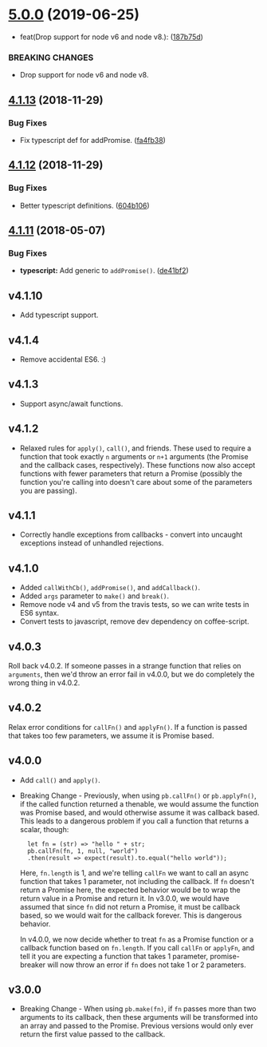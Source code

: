# [5.0.0](https://github.com/jwalton/node-promise-breaker/compare/v4.1.13...v5.0.0) (2019-06-25)


* feat(Drop support for node v6 and node v8.): ([187b75d](https://github.com/jwalton/node-promise-breaker/commit/187b75d))


### BREAKING CHANGES

* Drop support for node v6 and node v8.

## [4.1.13](https://github.com/jwalton/node-promise-breaker/compare/v4.1.12...v4.1.13) (2018-11-29)


### Bug Fixes

* Fix typescript def for addPromise. ([fa4fb38](https://github.com/jwalton/node-promise-breaker/commit/fa4fb38))

## [4.1.12](https://github.com/jwalton/node-promise-breaker/compare/v4.1.11...v4.1.12) (2018-11-29)


### Bug Fixes

* Better typescript definitions. ([604b106](https://github.com/jwalton/node-promise-breaker/commit/604b106))

<a name="4.1.11"></a>
## [4.1.11](https://github.com/jwalton/node-promise-breaker/compare/v4.1.10...v4.1.11) (2018-05-07)


### Bug Fixes

* **typescript:** Add generic to `addPromise()`. ([de41bf2](https://github.com/jwalton/node-promise-breaker/commit/de41bf2))

v4.1.10
-------

* Add typescript support.

v4.1.4
------
* Remove accidental ES6.  :)

v4.1.3
------
* Support async/await functions.

v4.1.2
------
* Relaxed rules for `apply()`, `call()`, and friends.  These used to require a
  function that took exactly `n` arguments or `n+1` arguments (the Promise and
  the callback cases, respectively).  These functions now also accept
  functions with fewer parameters that return a Promise (possibly the function
  you're calling into doesn't care about some of the parameters you are
  passing).

v4.1.1
------
* Correctly handle exceptions from callbacks - convert into uncaught exceptions
  instead of unhandled rejections.

v4.1.0
------
* Added `callWithCb()`, `addPromise()`, and `addCallback()`.
* Added `args` parameter to `make()` and `break()`.
* Remove node v4 and v5 from the travis tests, so we can write tests in ES6 syntax.
* Convert tests to javascript, remove dev dependency on coffee-script.

v4.0.3
------
Roll back v4.0.2.  If someone passes in a strange function that relies on
`arguments`, then we'd throw an error fail in v4.0.0, but we do completely the
wrong thing in v4.0.2.

v4.0.2
------
Relax error conditions for `callFn()` and `applyFn()`.  If a function is passed
that takes too few parameters, we assume it is Promise based.

v4.0.0
------

* Add `call()` and `apply()`.
* Breaking Change - Previously, when using `pb.callFn()` or `pb.applyFn()`, if
  the called function returned a thenable, we would assume the function was
  Promise based, and would otherwise assume it was callback based.  This leads
  to a dangerous problem if you call a function that returns a scalar, though:

        let fn = (str) => "hello " + str;
        pb.callFn(fn, 1, null, "world")
        .then(result => expect(result).to.equal("hello world"));

  Here, `fn.length` is 1, and we're telling `callFn` we want to call an async
  function that takes 1 parameter, not including the callback.  If `fn`
  doesn't return a Promise here, the expected behavior would be to wrap the
  return value in a Promise and return it.  In v3.0.0, we would have assumed
  that since `fn` did not return a Promise, it must be callback based, so we
  would wait for the callback forever.  This is dangerous behavior.

  In v4.0.0, we now decide whether to treat `fn` as a Promise function or a
  callback function based on `fn.length`.  If you call `callFn` or `applyFn`,
  and tell it you are expecting a function that takes 1 parameter,
  promise-breaker will now throw an error if `fn` does not take 1 or 2
  parameters.

v3.0.0
------

* Breaking Change - When using `pb.make(fn)`,  if `fn` passes more than two
  arguments to its callback, then these arguments will be transformed into an
  array and passed to the Promise.  Previous versions would only ever return
  the first value passed to the callback.
